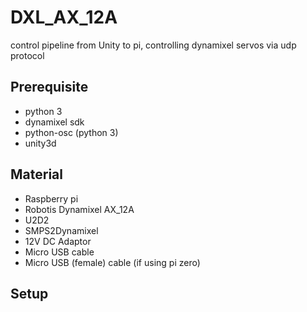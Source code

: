 # DXL_AX_12A
control pipeline from Unity to pi, controlling dynamixel servos via udp protocol


## Prerequisite
- python 3
- dynamixel sdk
- python-osc (python 3)
- unity3d


## Material
- Raspberry pi 
- Robotis Dynamixel AX_12A
- U2D2
- SMPS2Dynamixel
- 12V DC Adaptor
- Micro USB cable
- Micro USB (female) cable (if using pi zero)

## Setup


